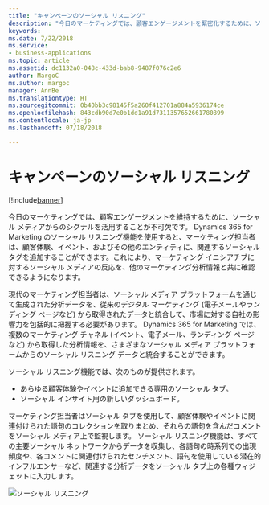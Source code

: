 ```yaml
---
title: "キャンペーンのソーシャル リスニング"
description: "今日のマーケティングでは、顧客エンゲージメントを緊密化するために、ソーシャル メディアからのシグナルを活用することが不可欠です。"
keywords: 
ms.date: 7/22/2018
ms.service:
- business-applications
ms.topic: article
ms.assetid: dc1132a0-048c-433d-bab8-9487f076c2e6
author: MargoC
ms.author: margoc
manager: AnnBe
ms.translationtype: HT
ms.sourcegitcommit: 0b40bb3c98145f5a260f412701a884a5936174ce
ms.openlocfilehash: 843cdb90d7e0b1dd1a91d7311357652661780899
ms.contentlocale: ja-jp
ms.lasthandoff: 07/18/2018

---
```


# <a name="social-listening-for-your-campaigns"></a>キャンペーンのソーシャル リスニング

[!include[banner](../../../includes/banner.md)]

今日のマーケティングでは、顧客エンゲージメントを維持するために、ソーシャル メディアからのシグナルを活用することが不可欠です。 Dynamics 365 for Marketing のソーシャル リスニング機能を使用すると、マーケティング担当者は、顧客体験、イベント、およびその他のエンティティに、関連するソーシャル タグを追加することができます。これにより、マーケティング イニシアチブに対するソーシャル メディアの反応を、他のマーケティング分析情報と共に確認できるようになります。

現代のマーケティング担当者は、ソーシャル メディア プラットフォームを通じて生成された分析データを、従来のデジタル マーケティング (電子メールやランディング ページなど) から取得されたデータと統合して、市場に対する自社の影響力を包括的に把握する必要があります。 Dynamics 365 for Marketing では、複数のマーケティング チャネル (イベント、電子メール、ランディング ページなど) から取得した分析情報を、さまざまなソーシャル メディア プラットフォームからのソーシャル リスニング データと統合することができます。

ソーシャル リスニング機能では、次のものが提供されます。

- あらゆる顧客体験やイベントに追加できる専用のソーシャル タブ。
- ソーシャル インサイト用の新しいダッシュボード。

マーケティング担当者はソーシャル タブを使用して、顧客体験やイベントに関連付けられた語句のコレクションを取りまとめ、それらの語句を含んだコメントをソーシャル メディア上で監視します。 ソーシャル リスニング機能は、すべての主要ソーシャル ネットワークからデータを収集し、各語句の時系列での出現頻度や、各コメントに関連付けられたセンチメント、語句を使用している潜在的インフルエンサーなど、関連する分析データをソーシャル タブ上の各種ウィジェットに入力します。

![ソーシャル リスニング](media/SocialListening.png  "ソーシャル リスニング")


<!--
### Who uses this feature
Marketers, marketing managers, brand managers, and event managers
### Setup required
Administrators can easily set up and configure the feature in the app settings.
-->

